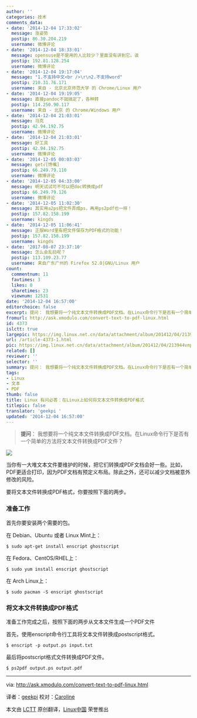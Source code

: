 ```yaml
---
author: ''
categories: 技术
comments_data:
- date: '2014-12-04 17:33:02'
  message: 涨姿势
  postip: 86.30.204.219
  username: 微博评论
- date: '2014-12-04 18:33:01'
  message: opensuse是不是用的人比较少？里面没有讲到它。诶
  postip: 192.81.128.254
  username: 微博评论
- date: '2014-12-04 19:17:04'
  message: "1.不支持中文<br />\r\n2.不支持word"
  postip: 210.31.76.171
  username: 来自 - 北京北京师范大学 的 Chrome/Linux 用户
- date: '2014-12-04 19:19:05'
  message: 直接pandoc不就搞定了，各种转
  postip: 114.250.90.117
  username: 来自 - 北京 的 Chrome/Windows 用户
- date: '2014-12-04 21:03:01'
  message: 马克
  postip: 42.94.192.75
  username: 微博评论
- date: '2014-12-04 21:03:01'
  message: 好工具
  postip: 42.94.192.75
  username: 微博评论
- date: '2014-12-05 00:03:03'
  message: get√[馋嘴]
  postip: 66.249.79.110
  username: 微博评论
- date: '2014-12-05 04:33:00'
  message: 明天试试可不可以把doc转换成pdf
  postip: 66.249.79.126
  username: 微博评论
- date: '2014-12-05 11:02:30'
  message: 其实用a2ps把文件弄成ps，再用ps2pdf也一样！
  postip: 157.82.158.199
  username: kingds
- date: '2014-12-05 11:06:41'
  message: 正版Word里有把文件保存为PDF格式的功能！
  postip: 157.82.158.199
  username: kingds
- date: '2017-08-07 23:37:10'
  message: 怎么会乱码呢？
  postip: 113.109.23.77
  username: 来自广东广州的 Firefox 52.0|GNU/Linux 用户
count:
  commentnum: 11
  favtimes: 3
  likes: 0
  sharetimes: 23
  viewnum: 12531
date: '2014-12-04 16:57:00'
editorchoice: false
excerpt: 提问： 我想要将一个纯文本文件转换成PDF文档。在Linux命令行下是否有一个简单的方法将文本文件转换成PDF文件？ 答：当你有一大堆文本文件要维护的时候，把它们转换成PDF文档会好一些。比如，PDF更适合打印，因为PDF文档有预定义布局。除此之外，还可以减少文档被意外修改的风险。
fromurl: http://ask.xmodulo.com/convert-text-to-pdf-linux.html
id: 4373
islctt: true
largepic: https://img.linux.net.cn/data/attachment/album/201412/04/213944vnp7iipw0i8n6jin.png
url: /article-4373-1.html
pic: https://img.linux.net.cn/data/attachment/album/201412/04/213944vnp7iipw0i8n6jin.png.thumb.jpg
related: []
reviewer: ''
selector: ''
summary: 提问： 我想要将一个纯文本文件转换成PDF文档。在Linux命令行下是否有一个简单的方法将文本文件转换成PDF文件？ 答：当你有一大堆文本文件要维护的时候，把它们转换成PDF文档会好一些。比如，PDF更适合打印，因为PDF文档有预定义布局。除此之外，还可以减少文档被意外修改的风险。
tags:
- Linux
- 文本
- PDF
thumb: false
title: Linux 有问必答：在Linux上如何将文本文件转换成PDF格式
titlepic: false
translator: 'geekpi '
updated: '2014-12-04 16:57:00'
---
```



> 
> **提问**： 我想要将一个纯文本文件转换成PDF文档。在Linux命令行下是否有一个简单的方法将文本文件转换成PDF文件？
> 
> 
> 


![](/data/attachment/album/201412/04/213944vnp7iipw0i8n6jin.png)


当你有一大堆文本文件要维护的时候，把它们转换成PDF文档会好一些。比如，PDF更适合打印，因为PDF文档有预定义布局。除此之外，还可以减少文档被意外修改的风险。


要将文本文件转换成PDF格式，你要按照下面的两步。


### 准备工作


首先你要安装两个需要的包。


在 Debian、Ubuntu 或者 Linux Mint上：



```
$ sudo apt-get install enscript ghostscript 

```

在 Fedora、CentOS/RHEL上：



```
$ sudo yum install enscript ghostscript 

```

在 Arch Linux上：



```
$ sudo pacman -S enscript ghostscript 

```

### 将文本文件转换成PDF格式


准备工作完成之后，按照下面的两步从文本文件生成一个PDF文件


首先，使用enscript命令行工具将文本文件转换成postscript格式。



```
$ enscript -p output.ps input.txt 

```

最后将postscript格式文件转换成PDF文件。



```
$ ps2pdf output.ps output.pdf 

```



---


via: <http://ask.xmodulo.com/convert-text-to-pdf-linux.html>


译者：[geekpi](https://github.com/geekpi) 校对：[Caroline](https://github.com/carolinewuyan)


本文由 [LCTT](https://github.com/LCTT/TranslateProject) 原创翻译，[Linux中国](http://linux.cn/) 荣誉推出